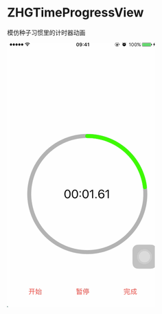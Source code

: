 # ZHGTimeProgressView
模仿种子习惯里的计时器动画


![image](https://github.com/WangZhGuangDev/ZHGTimeProgressView/blob/master/ZHGTimeProgressView/ZHGTimeProgressView/GifPicture/Untitled.gif)
